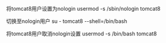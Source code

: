 将tomcat8用户设置为nologin
usermod -s /sbin/nologin tomcat8

切换至nologin用户
su - tomcat8 --shell=/bin/bash

将tomcat8用户取消nologin设置
usermod -s /bin/bash tomcat8
